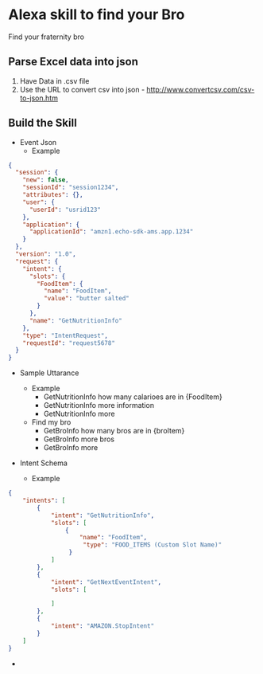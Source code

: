 # Alexa skill to find your Bro
Find your fraternity bro 

## Parse Excel data into json 
1. Have Data in .csv file
2. Use the URL to convert csv into json - http://www.convertcsv.com/csv-to-json.htm


## Build the Skill
- Event Json 
    - Example 
```JSON
{
  "session": {
    "new": false,
    "sessionId": "session1234",
    "attributes": {},
    "user": {
      "userId": "usrid123"
    },
    "application": {
      "applicationId": "amzn1.echo-sdk-ams.app.1234"
    }
  },
  "version": "1.0",
  "request": {
    "intent": {
      "slots": {
        "FoodItem": {
          "name": "FoodItem",
          "value": "butter salted"
        }
      },
      "name": "GetNutritionInfo"
    },
    "type": "IntentRequest",
    "requestId": "request5678"
  }
}
```
- Sample Uttarance 
    - Example
        - GetNutritionInfo how many calarioes are in {FoodItem}
        - GetNutritionInfo more information 
        - GetNutritionInfo more 
    - Find my bro
        - GetBroInfo how many bros are in {broItem}
        - GetBroInfo more bros
        - GetBroInfo more

- Intent Schema 
    - Example

```JSON
{
    "intents": [ 
        {
            "intent": "GetNutritionInfo",
            "slots": [
                {
                    "name": "FoodItem",
                     "type": "FOOD_ITEMS (Custom Slot Name)"
                 }
            ]
        },
        {
            "intent": "GetNextEventIntent",
            "slots": [

            ]
        },
        {
            "intent": "AMAZON.StopIntent"
        }
    ]
}
```

-  